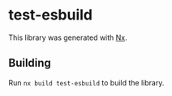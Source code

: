 # test-esbuild

This library was generated with [Nx](https://nx.dev).

## Building

Run `nx build test-esbuild` to build the library.
